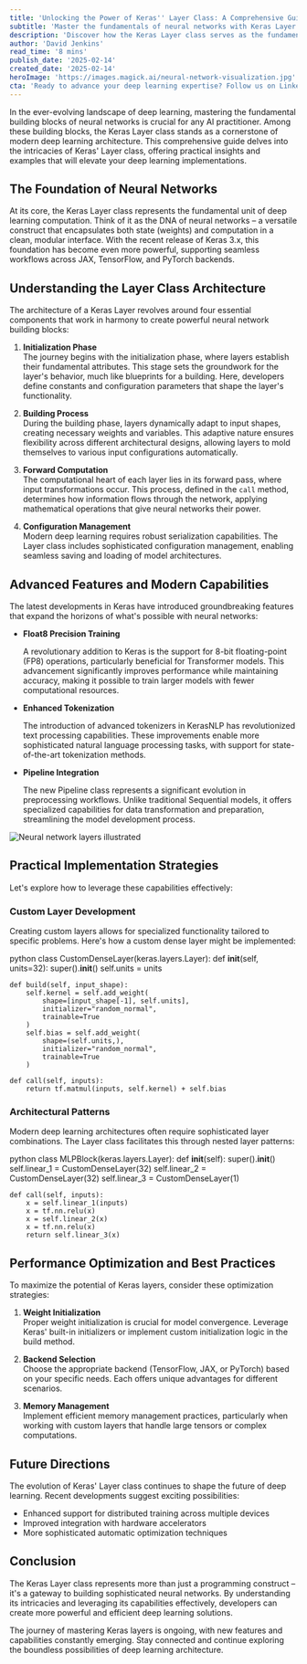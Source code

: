 ```yaml
---
title: 'Unlocking the Power of Keras'' Layer Class: A Comprehensive Guide with Examples'
subtitle: 'Master the fundamentals of neural networks with Keras Layer class'
description: 'Discover how the Keras Layer class serves as the fundamental building block of modern neural networks. This guide explores initialization, building processes, forward computation, and configuration management, with examples and optimization strategies for enhancing deep learning implementations.'
author: 'David Jenkins'
read_time: '8 mins'
publish_date: '2025-02-14'
created_date: '2025-02-14'
heroImage: 'https://images.magick.ai/neural-network-visualization.jpg'
cta: 'Ready to advance your deep learning expertise? Follow us on LinkedIn for regular insights and updates on AI technology development. Join our community of innovators shaping the future of neural networks!'
---
```


In the ever-evolving landscape of deep learning, mastering the fundamental building blocks of neural networks is crucial for any AI practitioner. Among these building blocks, the Keras Layer class stands as a cornerstone of modern deep learning architecture. This comprehensive guide delves into the intricacies of Keras' Layer class, offering practical insights and examples that will elevate your deep learning implementations.

## The Foundation of Neural Networks

At its core, the Keras Layer class represents the fundamental unit of deep learning computation. Think of it as the DNA of neural networks – a versatile construct that encapsulates both state (weights) and computation in a clean, modular interface. With the recent release of Keras 3.x, this foundation has become even more powerful, supporting seamless workflows across JAX, TensorFlow, and PyTorch backends.

## Understanding the Layer Class Architecture

The architecture of a Keras Layer revolves around four essential components that work in harmony to create powerful neural network building blocks:

1. **Initialization Phase**  
   The journey begins with the initialization phase, where layers establish their fundamental attributes. This stage sets the groundwork for the layer's behavior, much like blueprints for a building. Here, developers define constants and configuration parameters that shape the layer's functionality.

2. **Building Process**  
   During the building phase, layers dynamically adapt to input shapes, creating necessary weights and variables. This adaptive nature ensures flexibility across different architectural designs, allowing layers to mold themselves to various input configurations automatically.

3. **Forward Computation**  
   The computational heart of each layer lies in its forward pass, where input transformations occur. This process, defined in the `call` method, determines how information flows through the network, applying mathematical operations that give neural networks their power.

4. **Configuration Management**  
   Modern deep learning requires robust serialization capabilities. The Layer class includes sophisticated configuration management, enabling seamless saving and loading of model architectures.

## Advanced Features and Modern Capabilities

The latest developments in Keras have introduced groundbreaking features that expand the horizons of what's possible with neural networks:

- **Float8 Precision Training**  

  A revolutionary addition to Keras is the support for 8-bit floating-point (FP8) operations, particularly beneficial for Transformer models. This advancement significantly improves performance while maintaining accuracy, making it possible to train larger models with fewer computational resources.

- **Enhanced Tokenization**  

  The introduction of advanced tokenizers in KerasNLP has revolutionized text processing capabilities. These improvements enable more sophisticated natural language processing tasks, with support for state-of-the-art tokenization methods.

- **Pipeline Integration**  

  The new Pipeline class represents a significant evolution in preprocessing workflows. Unlike traditional Sequential models, it offers specialized capabilities for data transformation and preparation, streamlining the model development process.

![Neural network layers illustrated](https://images.magick.ai/deep-learning-concept.jpg)

## Practical Implementation Strategies

Let's explore how to leverage these capabilities effectively:

### Custom Layer Development

Creating custom layers allows for specialized functionality tailored to specific problems. Here's how a custom dense layer might be implemented:

python
class CustomDenseLayer(keras.layers.Layer):
    def __init__(self, units=32):
        super().__init__()
        self.units = units

    def build(self, input_shape):
        self.kernel = self.add_weight(
            shape=[input_shape[-1], self.units],
            initializer="random_normal",
            trainable=True
        )
        self.bias = self.add_weight(
            shape=(self.units,),
            initializer="random_normal",
            trainable=True
        )

    def call(self, inputs):
        return tf.matmul(inputs, self.kernel) + self.bias


### Architectural Patterns

Modern deep learning architectures often require sophisticated layer combinations. The Layer class facilitates this through nested layer patterns:

python
class MLPBlock(keras.layers.Layer):
    def __init__(self):
        super().__init__()
        self.linear_1 = CustomDenseLayer(32)
        self.linear_2 = CustomDenseLayer(32)
        self.linear_3 = CustomDenseLayer(1)

    def call(self, inputs):
        x = self.linear_1(inputs)
        x = tf.nn.relu(x)
        x = self.linear_2(x)
        x = tf.nn.relu(x)
        return self.linear_3(x)


## Performance Optimization and Best Practices

To maximize the potential of Keras layers, consider these optimization strategies:

1. **Weight Initialization**  
   Proper weight initialization is crucial for model convergence. Leverage Keras' built-in initializers or implement custom initialization logic in the build method.

2. **Backend Selection**  
   Choose the appropriate backend (TensorFlow, JAX, or PyTorch) based on your specific needs. Each offers unique advantages for different scenarios.

3. **Memory Management**  
   Implement efficient memory management practices, particularly when working with custom layers that handle large tensors or complex computations.

## Future Directions

The evolution of Keras' Layer class continues to shape the future of deep learning. Recent developments suggest exciting possibilities:

- Enhanced support for distributed training across multiple devices
- Improved integration with hardware accelerators
- More sophisticated automatic optimization techniques

## Conclusion

The Keras Layer class represents more than just a programming construct – it's a gateway to building sophisticated neural networks. By understanding its intricacies and leveraging its capabilities effectively, developers can create more powerful and efficient deep learning solutions.

The journey of mastering Keras layers is ongoing, with new features and capabilities constantly emerging. Stay connected and continue exploring the boundless possibilities of deep learning architecture.